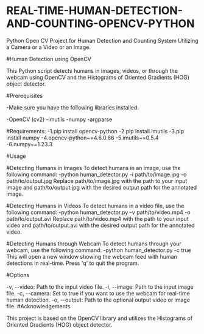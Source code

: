 # REAL-TIME-HUMAN-DETECTION-AND-COUNTING-OPENCV-PYTHON
Python Open CV Project for Human Detection and Counting System Utilizing a Camera or a Video or an Image.

#Human Detection using OpenCV

This Python script detects humans in images, videos, or through the webcam using OpenCV and the Histograms of Oriented Gradients (HOG) object detector.

#Prerequisites

-Make sure you have the following libraries installed:

-OpenCV (cv2)
-imutils
-numpy
-argparse



 #Requirements:
  -1.pip install opencv-python 
  -2.pip install imutils 
  -3.pip install numpy
  -4.opencv-python~=4.6.0.66
  -5.imutils~=0.5.4
  -6.numpy~=1.23.3
  
  #Usage

#Detecting Humans in Images
To detect humans in an image, use the following command:
-python human_detector.py -i path/to/image.jpg -o path/to/output.jpg
Replace path/to/image.jpg with the path to your input image and path/to/output.jpg with the desired output path for the annotated image.

#Detecting Humans in Videos
To detect humans in a video file, use the following command:
-python human_detector.py -v path/to/video.mp4 -o path/to/output.avi
Replace path/to/video.mp4 with the path to your input video and path/to/output.avi with the desired output path for the annotated video.

#Detecting Humans through Webcam
To detect humans through your webcam, use the following command:
-python human_detector.py -c true
This will open a new window showing the webcam feed with human detections in real-time. Press 'q' to quit the program.

#Options

-v, --video: Path to the input video file.
-i, --image: Path to the input image file.
-c, --camera: Set to true if you want to use the webcam for real-time human detection.
-o, --output: Path to the optional output video or image file.
#Acknowledgements

This project is based on the OpenCV library and utilizes the Histograms of Oriented Gradients (HOG) object detector.
